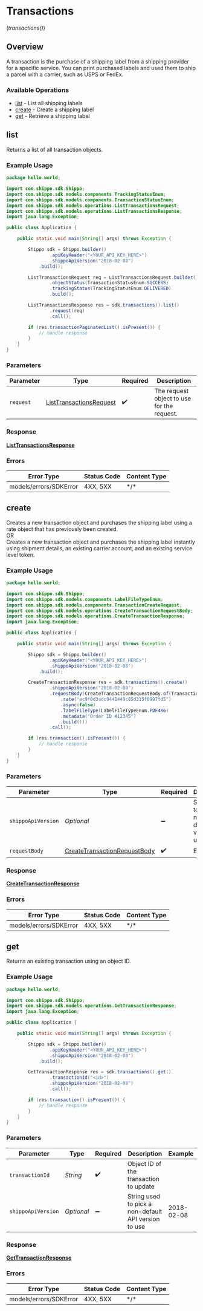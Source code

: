 # Transactions
(*transactions()*)

## Overview

A transaction is the purchase of a shipping label from a shipping provider for a specific service. You can print purchased labels and used them to ship a parcel with a carrier, such as USPS or FedEx.
<SchemaDefinition schemaRef="#/components/schemas/Transaction"/>

### Available Operations

* [list](#list) - List all shipping labels
* [create](#create) - Create a shipping label
* [get](#get) - Retrieve a shipping label

## list

Returns a list of all transaction objects.

### Example Usage

```java
package hello.world;

import com.shippo.sdk.Shippo;
import com.shippo.sdk.models.components.TrackingStatusEnum;
import com.shippo.sdk.models.components.TransactionStatusEnum;
import com.shippo.sdk.models.operations.ListTransactionsRequest;
import com.shippo.sdk.models.operations.ListTransactionsResponse;
import java.lang.Exception;

public class Application {

    public static void main(String[] args) throws Exception {

        Shippo sdk = Shippo.builder()
                .apiKeyHeader("<YOUR_API_KEY_HERE>")
                .shippoApiVersion("2018-02-08")
            .build();

        ListTransactionsRequest req = ListTransactionsRequest.builder()
                .objectStatus(TransactionStatusEnum.SUCCESS)
                .trackingStatus(TrackingStatusEnum.DELIVERED)
                .build();

        ListTransactionsResponse res = sdk.transactions().list()
                .request(req)
                .call();

        if (res.transactionPaginatedList().isPresent()) {
            // handle response
        }
    }
}
```

### Parameters

| Parameter                                                                     | Type                                                                          | Required                                                                      | Description                                                                   |
| ----------------------------------------------------------------------------- | ----------------------------------------------------------------------------- | ----------------------------------------------------------------------------- | ----------------------------------------------------------------------------- |
| `request`                                                                     | [ListTransactionsRequest](../../models/operations/ListTransactionsRequest.md) | :heavy_check_mark:                                                            | The request object to use for the request.                                    |

### Response

**[ListTransactionsResponse](../../models/operations/ListTransactionsResponse.md)**

### Errors

| Error Type             | Status Code            | Content Type           |
| ---------------------- | ---------------------- | ---------------------- |
| models/errors/SDKError | 4XX, 5XX               | \*/\*                  |

## create

Creates a new transaction object and purchases the shipping label using a rate object that has previously been created. <br> OR <br> Creates a new transaction object and purchases the shipping label instantly using shipment details, an existing carrier account, and an existing service level token.

### Example Usage

```java
package hello.world;

import com.shippo.sdk.Shippo;
import com.shippo.sdk.models.components.LabelFileTypeEnum;
import com.shippo.sdk.models.components.TransactionCreateRequest;
import com.shippo.sdk.models.operations.CreateTransactionRequestBody;
import com.shippo.sdk.models.operations.CreateTransactionResponse;
import java.lang.Exception;

public class Application {

    public static void main(String[] args) throws Exception {

        Shippo sdk = Shippo.builder()
                .apiKeyHeader("<YOUR_API_KEY_HERE>")
                .shippoApiVersion("2018-02-08")
            .build();

        CreateTransactionResponse res = sdk.transactions().create()
                .shippoApiVersion("2018-02-08")
                .requestBody(CreateTransactionRequestBody.of(TransactionCreateRequest.builder()
                    .rate("ec9f0d3adc9441449c85d315f0997fd5")
                    .async(false)
                    .labelFileType(LabelFileTypeEnum.PDF4X6)
                    .metadata("Order ID #12345")
                    .build()))
                .call();

        if (res.transaction().isPresent()) {
            // handle response
        }
    }
}
```

### Parameters

| Parameter                                                                               | Type                                                                                    | Required                                                                                | Description                                                                             | Example                                                                                 |
| --------------------------------------------------------------------------------------- | --------------------------------------------------------------------------------------- | --------------------------------------------------------------------------------------- | --------------------------------------------------------------------------------------- | --------------------------------------------------------------------------------------- |
| `shippoApiVersion`                                                                      | *Optional<String>*                                                                      | :heavy_minus_sign:                                                                      | String used to pick a non-default API version to use                                    | 2018-02-08                                                                              |
| `requestBody`                                                                           | [CreateTransactionRequestBody](../../models/operations/CreateTransactionRequestBody.md) | :heavy_check_mark:                                                                      | Examples.                                                                               |                                                                                         |

### Response

**[CreateTransactionResponse](../../models/operations/CreateTransactionResponse.md)**

### Errors

| Error Type             | Status Code            | Content Type           |
| ---------------------- | ---------------------- | ---------------------- |
| models/errors/SDKError | 4XX, 5XX               | \*/\*                  |

## get

Returns an existing transaction using an object ID.

### Example Usage

```java
package hello.world;

import com.shippo.sdk.Shippo;
import com.shippo.sdk.models.operations.GetTransactionResponse;
import java.lang.Exception;

public class Application {

    public static void main(String[] args) throws Exception {

        Shippo sdk = Shippo.builder()
                .apiKeyHeader("<YOUR_API_KEY_HERE>")
                .shippoApiVersion("2018-02-08")
            .build();

        GetTransactionResponse res = sdk.transactions().get()
                .transactionId("<id>")
                .shippoApiVersion("2018-02-08")
                .call();

        if (res.transaction().isPresent()) {
            // handle response
        }
    }
}
```

### Parameters

| Parameter                                            | Type                                                 | Required                                             | Description                                          | Example                                              |
| ---------------------------------------------------- | ---------------------------------------------------- | ---------------------------------------------------- | ---------------------------------------------------- | ---------------------------------------------------- |
| `transactionId`                                      | *String*                                             | :heavy_check_mark:                                   | Object ID of the transaction to update               |                                                      |
| `shippoApiVersion`                                   | *Optional<String>*                                   | :heavy_minus_sign:                                   | String used to pick a non-default API version to use | 2018-02-08                                           |

### Response

**[GetTransactionResponse](../../models/operations/GetTransactionResponse.md)**

### Errors

| Error Type             | Status Code            | Content Type           |
| ---------------------- | ---------------------- | ---------------------- |
| models/errors/SDKError | 4XX, 5XX               | \*/\*                  |